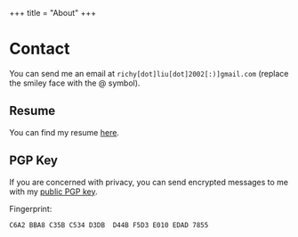+++
title = "About"
+++

# Contact

You can send me an email at `richy[dot]liu[dot]2002[:)]gmail.com` (replace the
smiley face with the @ symbol).

## Resume

You can find my resume [here](/resume_2021-02-16.pdf).

## PGP Key

If you are concerned with privacy, you can send encrypted messages to me with my
[public PGP key](/public.pgp).

Fingerprint:
```
C6A2 BBA8 C35B C534 D3DB  D44B F5D3 E010 EDAD 7855
```
